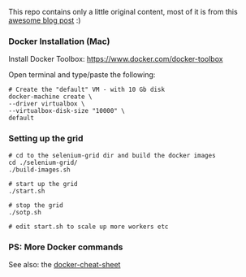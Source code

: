 This repo contains only a little original content, most of it is from this [awesome blog post](http://www.conductor.com/nightlight/running-selenium-grid-using-docker-compose/) :)

### Docker Installation (Mac)
Install Docker Toolbox: https://www.docker.com/docker-toolbox

Open terminal and type/paste the following:

```shell
# Create the "default" VM - with 10 Gb disk
docker-machine create \
--driver virtualbox \
--virtualbox-disk-size "10000" \
default
```

### Setting up the grid
```shell
# cd to the selenium-grid dir and build the docker images
cd ./selenium-grid/
./build-images.sh

# start up the grid
./start.sh

# stop the grid
./sotp.sh

# edit start.sh to scale up more workers etc
```

### PS: More Docker commands
See also: the [docker-cheat-sheet](https://github.com/wsargent/docker-cheat-sheet)
